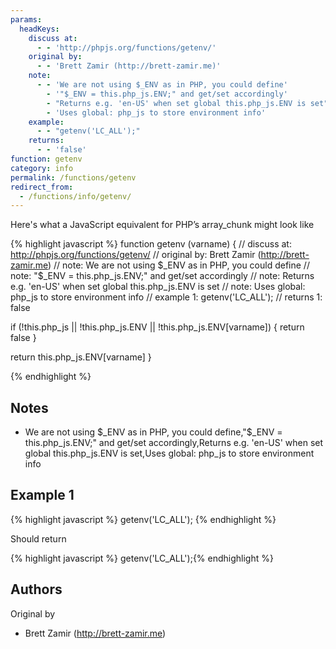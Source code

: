 ```yaml
---
params:
  headKeys:
    discuss at:
      - - 'http://phpjs.org/functions/getenv/'
    original by:
      - - 'Brett Zamir (http://brett-zamir.me)'
    note:
      - - 'We are not using $_ENV as in PHP, you could define'
        - '"$_ENV = this.php_js.ENV;" and get/set accordingly'
        - "Returns e.g. 'en-US' when set global this.php_js.ENV is set"
        - 'Uses global: php_js to store environment info'
    example:
      - - "getenv('LC_ALL');"
    returns:
      - - 'false'
function: getenv
category: info
permalink: /functions/getenv
redirect_from:
  - /functions/info/getenv/
---
```


<!-- WARNING! This file is auto generated by `npm run web:inject`, do not edit by hand -->

Here's what a JavaScript equivalent for PHP’s array_chunk might look like

{% highlight javascript %}
function getenv (varname) {
  //  discuss at: http://phpjs.org/functions/getenv/
  // original by: Brett Zamir (http://brett-zamir.me)
  //        note: We are not using $_ENV as in PHP, you could define
  //        note: "$_ENV = this.php_js.ENV;" and get/set accordingly
  //        note: Returns e.g. 'en-US' when set global this.php_js.ENV is set
  //        note: Uses global: php_js to store environment info
  //   example 1: getenv('LC_ALL');
  //   returns 1: false

  if (!this.php_js || !this.php_js.ENV || !this.php_js.ENV[varname]) {
    return false
  }

  return this.php_js.ENV[varname]
}

{% endhighlight %}

## Notes
- We are not using $_ENV as in PHP, you could define,"$_ENV = this.php_js.ENV;" and get/set accordingly,Returns e.g. 'en-US' when set global this.php_js.ENV is set,Uses global: php_js to store environment info

## Example 1

{% highlight javascript %}
getenv('LC_ALL');
{% endhighlight %}

Should return

{% highlight javascript %}
getenv('LC_ALL');{% endhighlight %}


## Authors


Original by

- Brett Zamir (http://brett-zamir.me)

